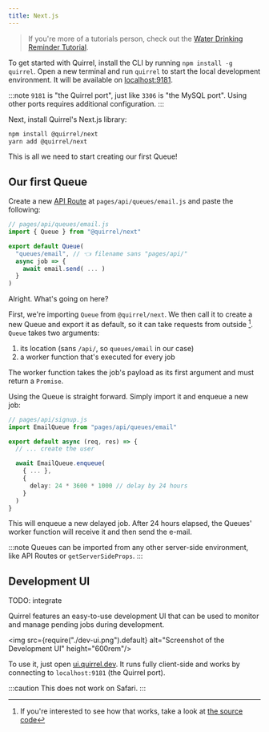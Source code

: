 ```yaml
---
title: Next.js
---
```


> If you're more of a tutorials person, check out the [Water Drinking Reminder Tutorial](https://dev.to/quirrel/building-a-water-drinking-reminder-with-next-js-and-quirrel-1ckj).

To get started with Quirrel, install the CLI by running `npm install -g quirrel`.
Open a new terminal and run `quirrel` to start the local development environment.
It will be available on [localhost:9181](http://localhost:9181).

:::note
`9181` is "the Quirrel port", just like `3306` is "the MySQL port". Using other ports requires additional configuration.
:::

Next, install Quirrel's Next.js library:

```bash
npm install @quirrel/next
yarn add @quirrel/next
```

This is all we need to start creating our first Queue!

## Our first Queue

Create a new [API Route](https://nextjs.org/docs/api-routes/introduction) at `pages/api/queues/email.js` and paste the following: 

```js {5}
// pages/api/queues/email.js
import { Queue } from "@quirrel/next"

export default Queue(
  "queues/email", // 👈 filename sans "pages/api/"
  async job => {
    await email.send( ... )
  }
)
```

Alright. What's going on here?

First, we're importing `Queue` from `@quirrel/next`.
We then call it to create a new Queue and export it as default, so it can take requests from outside [^1].
`Queue` takes two arguments:

[^1]: If you're interested to see how that works, take a look at [the source code](https://github.com/quirrel-dev/quirrel-next/blob/86658c96971d8d4179de8ca9f2cb513b8aae4c93/src/index.ts#L54)

1. its location (sans `/api/`, so `queues/email` in our case)
2. a worker function that's executed for every job

The worker function takes the job's payload as its first argument and must return a `Promise`.

Using the Queue is straight forward. Simply import it and enqueue a new job:

```ts
// pages/api/signup.js
import EmailQueue from "pages/api/queues/email"

export default async (req, res) => {
  // ... create the user

  await EmailQueue.enqueue(
    { ... },
    {
      delay: 24 * 3600 * 1000 // delay by 24 hours
    }
  )
}
```

This will enqueue a new delayed job.
After 24 hours elapsed, the Queues' worker function will receive it and then send the e-mail.

:::note
Queues can be imported from any other server-side environment, like API Routes or `getServerSideProps`.
:::

## Development UI

TODO: integrate

Quirrel features an easy-to-use development UI that can be used to monitor and manage pending jobs during development.

<img src={require("./dev-ui.png").default} alt="Screenshot of the Development UI" height="600rem"/>

To use it, just open [ui.quirrel.dev](https://ui.quirrel.dev).
It runs fully client-side and works by connecting to `localhost:9181` (the Quirrel port).

:::caution
This does not work on Safari.
:::

